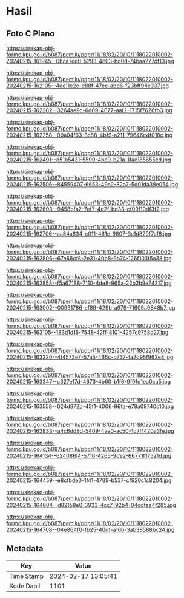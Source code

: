 # Hasil

## Foto C Plano

https://sirekap-obj-formc.kpu.go.id/b087/pemilu/pdpr/11/18/02/20/10/1118022010002-20240215-161945--0bca7cd0-5293-4c03-bd0d-74baa277df13.jpg

https://sirekap-obj-formc.kpu.go.id/b087/pemilu/pdpr/11/18/02/20/10/1118022010002-20240215-162105--4ee11e2c-d88f-47ec-abd6-f23bff94e337.jpg

https://sirekap-obj-formc.kpu.go.id/b087/pemilu/pdpr/11/18/02/20/10/1118022010002-20240215-162202--3264ae9c-6d09-4677-aaf2-1715f7626fb3.jpg

https://sirekap-obj-formc.kpu.go.id/b087/pemilu/pdpr/11/18/02/20/10/1118022010002-20240215-162258--00a04f63-8c88-4bf9-a211-79646c4f018c.jpg

https://sirekap-obj-formc.kpu.go.id/b087/pemilu/pdpr/11/18/02/20/10/1118022010002-20240215-162401--d51b5431-5590-4be0-b21a-1fae185655cd.jpg

https://sirekap-obj-formc.kpu.go.id/b087/pemilu/pdpr/11/18/02/20/10/1118022010002-20240215-162506--84559407-6653-49e2-82a7-5d01da38e054.jpg

https://sirekap-obj-formc.kpu.go.id/b087/pemilu/pdpr/11/18/02/20/10/1118022010002-20240215-162603--9458bfa2-7ef7-4d2f-bd33-cf09f10df3f2.jpg

https://sirekap-obj-formc.kpu.go.id/b087/pemilu/pdpr/11/18/02/20/10/1118022010002-20240215-162706--aa84a634-c011-461e-9807-3c1d829f7cf6.jpg

https://sirekap-obj-formc.kpu.go.id/b087/pemilu/pdpr/11/18/02/20/10/1118022010002-20240215-162806--67e66cf8-2e31-40b8-9b74-126f103f5a38.jpg

https://sirekap-obj-formc.kpu.go.id/b087/pemilu/pdpr/11/18/02/20/10/1118022010002-20240215-162858--f5a67188-7110-4de8-965a-22b2b9e74217.jpg

https://sirekap-obj-formc.kpu.go.id/b087/pemilu/pdpr/11/18/02/20/10/1118022010002-20240215-163002--00931786-ef89-429b-a979-71606a9848b7.jpg

https://sirekap-obj-formc.kpu.go.id/b087/pemilu/pdpr/11/18/02/20/10/1118022010002-20240215-163105--183d1d15-7548-42ff-8101-4257c9758d27.jpg

https://sirekap-obj-formc.kpu.go.id/b087/pemilu/pdpr/11/18/02/20/10/1118022010002-20240215-163220--4f4573e7-57a5-466c-b737-fa2b95f962e8.jpg

https://sirekap-obj-formc.kpu.go.id/b087/pemilu/pdpr/11/18/02/20/10/1118022010002-20240215-163347--c327e17d-4673-4b60-b1f6-9f91d1ea0ca5.jpg

https://sirekap-obj-formc.kpu.go.id/b087/pemilu/pdpr/11/18/02/20/10/1118022010002-20240215-163558--024d972b-45f1-4006-96fa-e79a09740c10.jpg

https://sirekap-obj-formc.kpu.go.id/b087/pemilu/pdpr/11/18/02/20/10/1118022010002-20240215-163833--a4c6dd8d-5409-4ae0-ac50-1d7f1420a3fe.jpg

https://sirekap-obj-formc.kpu.go.id/b087/pemilu/pdpr/11/18/02/20/10/1118022010002-20240215-164134--624086f4-5716-4265-9c92-66771f17521d.jpg

https://sirekap-obj-formc.kpu.go.id/b087/pemilu/pdpr/11/18/02/20/10/1118022010002-20240215-164459--e8cfbde0-1f41-4789-b537-cf920c1c8204.jpg

https://sirekap-obj-formc.kpu.go.id/b087/pemilu/pdpr/11/18/02/20/10/1118022010002-20240215-164604--d82158e0-3933-4cc7-92b4-04cdfea4f285.jpg

https://sirekap-obj-formc.kpu.go.id/b087/pemilu/pdpr/11/18/02/20/10/1118022010002-20240215-164708--04e864f0-fb25-40df-a16b-3ab38588bc24.jpg


## Metadata

| Key        | Value               |
| ---------- | ------------------- |
| Time Stamp | 2024-02-17 13:05:41 |
| Kode Dapil | 1101                |




